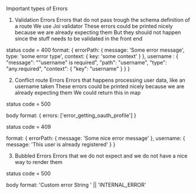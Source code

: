 Important types of Errors

1) Validation Errors
Errors that do not pass trough the schema definition of a route
We use Joi validator
These errors could be printed nicely because we are already expecting them
But they should not happen since the stuff needs to be validated in the front end

status code = 400
format:
{
  errorPath: {
    message: 'Some error message',
    type: 'some error type',
    context: {
      key: 'some context'
    }
  },
  username : {
  	"message": "\"username\" is required",
  	"path": "username",
  	"type": "any.required",
  	"context": {
  		"key": "username"
  	}
  }
}


2) Conflict route Errors
Errors that happens processing user data, like an username taken
These errors could be printed nicely because we are already expecting them
We could return this in map

status code = 500

body format:
{
  errors: ['error_getting_oauth_profile']
}

status code = 409

format: {
  errorPath: {
    message: 'Some nice error message'
  },
  username: {
    message: 'This user is already registered'
  }
}

3) Bubbled Errors
Errors that we do not expect and we do not have a nice way to render them

status code = 500

body format:
'Custom error String ' || 'INTERNAL_ERROR'
